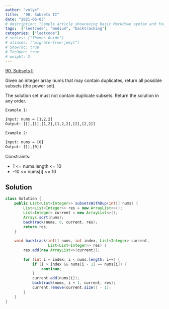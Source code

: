 ```yaml
---
author: "volyx"
title:  "90. Subsets II"
date: "2021-06-03"
# description: "Sample article showcasing basic Markdown syntax and formatting for HTML elements."
tags:  ["leetcode", "medium", "backtracking"]
categories: ["leetcode"]
# series: ["Themes Guide"]
# aliases: ["migrate-from-jekyl"]
# ShowToc: true
# TocOpen: true
# weight: 2
---
```


[90. Subsets II](https://leetcode.com/problems/subsets-ii)

Given an integer array nums that may contain duplicates, return all possible subsets (the power set).

The solution set must not contain duplicate subsets. Return the solution in any order.

```txt
Example 1:

Input: nums = [1,2,2]
Output: [[],[1],[1,2],[1,2,2],[2],[2,2]]

Example 2:

Input: nums = [0]
Output: [[],[0]]
```

Constraints:

- 1 <= nums.length <= 10
- -10 <= nums[i] <= 10

## Solution

```java
class Solution {
    public List<List<Integer>> subsetsWithDup(int[] nums) {
        List<List<Integer>> res = new ArrayList<>();
        List<Integer> current = new ArrayList<>();
        Arrays.sort(nums);
        backtrack(nums, 0, current, res);
        return res;
    }
    
    void backtrack(int[] nums, int index, List<Integer> current, 
                   List<List<Integer>> res) {
        res.add(new ArrayList<>(current));
        
        for (int i = index; i < nums.length; i++) {
            if (i > index && nums[i - 1] == nums[i]) {
                continue;
            }
            current.add(nums[i]);
            backtrack(nums, i + 1, current, res);
            current.remove(current.size() - 1);
        }
    }
}
```
